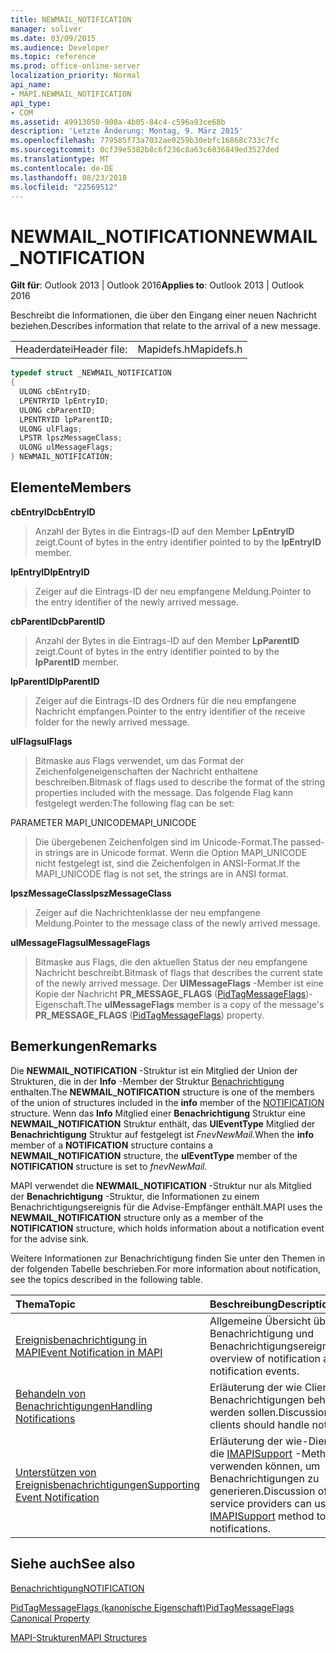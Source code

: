 ```yaml
---
title: NEWMAIL_NOTIFICATION
manager: soliver
ms.date: 03/09/2015
ms.audience: Developer
ms.topic: reference
ms.prod: office-online-server
localization_priority: Normal
api_name:
- MAPI.NEWMAIL_NOTIFICATION
api_type:
- COM
ms.assetid: 49913050-900a-4b05-84c4-c596a93ce68b
description: 'Letzte Änderung: Montag, 9. März 2015'
ms.openlocfilehash: 779585f73a7032ae0259b30ebfc16868c733c7fc
ms.sourcegitcommit: 0cf39e5382b8c6f236c8a63c6036849ed3527ded
ms.translationtype: MT
ms.contentlocale: de-DE
ms.lasthandoff: 08/23/2018
ms.locfileid: "22569512"
---
```

# <a name="newmailnotification"></a><span data-ttu-id="07bb6-103">NEWMAIL_NOTIFICATION</span><span class="sxs-lookup"><span data-stu-id="07bb6-103">NEWMAIL_NOTIFICATION</span></span>

  
  
<span data-ttu-id="07bb6-104">**Gilt für**: Outlook 2013 | Outlook 2016</span><span class="sxs-lookup"><span data-stu-id="07bb6-104">**Applies to**: Outlook 2013 | Outlook 2016</span></span> 
  
<span data-ttu-id="07bb6-105">Beschreibt die Informationen, die über den Eingang einer neuen Nachricht beziehen.</span><span class="sxs-lookup"><span data-stu-id="07bb6-105">Describes information that relate to the arrival of a new message.</span></span> 
  
|||
|:-----|:-----|
|<span data-ttu-id="07bb6-106">Headerdatei</span><span class="sxs-lookup"><span data-stu-id="07bb6-106">Header file:</span></span>  <br/> |<span data-ttu-id="07bb6-107">Mapidefs.h</span><span class="sxs-lookup"><span data-stu-id="07bb6-107">Mapidefs.h</span></span>  <br/> |
   
```cpp
typedef struct _NEWMAIL_NOTIFICATION
{
  ULONG cbEntryID;
  LPENTRYID lpEntryID;
  ULONG cbParentID;
  LPENTRYID lpParentID;
  ULONG ulFlags;
  LPSTR lpszMessageClass;
  ULONG ulMessageFlags;
} NEWMAIL_NOTIFICATION;

```

## <a name="members"></a><span data-ttu-id="07bb6-108">Elemente</span><span class="sxs-lookup"><span data-stu-id="07bb6-108">Members</span></span>

 <span data-ttu-id="07bb6-109">**cbEntryID**</span><span class="sxs-lookup"><span data-stu-id="07bb6-109">**cbEntryID**</span></span>
  
> <span data-ttu-id="07bb6-110">Anzahl der Bytes in die Eintrags-ID auf den Member **LpEntryID** zeigt.</span><span class="sxs-lookup"><span data-stu-id="07bb6-110">Count of bytes in the entry identifier pointed to by the **lpEntryID** member.</span></span> 
    
 <span data-ttu-id="07bb6-111">**lpEntryID**</span><span class="sxs-lookup"><span data-stu-id="07bb6-111">**lpEntryID**</span></span>
  
> <span data-ttu-id="07bb6-112">Zeiger auf die Eintrags-ID der neu empfangene Meldung.</span><span class="sxs-lookup"><span data-stu-id="07bb6-112">Pointer to the entry identifier of the newly arrived message.</span></span>
    
 <span data-ttu-id="07bb6-113">**cbParentID**</span><span class="sxs-lookup"><span data-stu-id="07bb6-113">**cbParentID**</span></span>
  
> <span data-ttu-id="07bb6-114">Anzahl der Bytes in die Eintrags-ID auf den Member **LpParentID** zeigt.</span><span class="sxs-lookup"><span data-stu-id="07bb6-114">Count of bytes in the entry identifier pointed to by the **lpParentID** member.</span></span> 
    
 <span data-ttu-id="07bb6-115">**lpParentID**</span><span class="sxs-lookup"><span data-stu-id="07bb6-115">**lpParentID**</span></span>
  
> <span data-ttu-id="07bb6-116">Zeiger auf die Eintrags-ID des Ordners für die neu empfangene Nachricht empfangen.</span><span class="sxs-lookup"><span data-stu-id="07bb6-116">Pointer to the entry identifier of the receive folder for the newly arrived message.</span></span>
    
 <span data-ttu-id="07bb6-117">**ulFlags**</span><span class="sxs-lookup"><span data-stu-id="07bb6-117">**ulFlags**</span></span>
  
> <span data-ttu-id="07bb6-118">Bitmaske aus Flags verwendet, um das Format der Zeichenfolgeneigenschaften der Nachricht enthaltene beschreiben.</span><span class="sxs-lookup"><span data-stu-id="07bb6-118">Bitmask of flags used to describe the format of the string properties included with the message.</span></span> <span data-ttu-id="07bb6-119">Das folgende Flag kann festgelegt werden:</span><span class="sxs-lookup"><span data-stu-id="07bb6-119">The following flag can be set:</span></span>
    
<span data-ttu-id="07bb6-120">PARAMETER MAPI_UNICODE</span><span class="sxs-lookup"><span data-stu-id="07bb6-120">MAPI_UNICODE</span></span> 
  
> <span data-ttu-id="07bb6-121">Die übergebenen Zeichenfolgen sind im Unicode-Format.</span><span class="sxs-lookup"><span data-stu-id="07bb6-121">The passed-in strings are in Unicode format.</span></span> <span data-ttu-id="07bb6-122">Wenn die Option MAPI_UNICODE nicht festgelegt ist, sind die Zeichenfolgen in ANSI-Format.</span><span class="sxs-lookup"><span data-stu-id="07bb6-122">If the MAPI_UNICODE flag is not set, the strings are in ANSI format.</span></span>
    
 <span data-ttu-id="07bb6-123">**lpszMessageClass**</span><span class="sxs-lookup"><span data-stu-id="07bb6-123">**lpszMessageClass**</span></span>
  
> <span data-ttu-id="07bb6-124">Zeiger auf die Nachrichtenklasse der neu empfangene Meldung.</span><span class="sxs-lookup"><span data-stu-id="07bb6-124">Pointer to the message class of the newly arrived message.</span></span> 
    
 <span data-ttu-id="07bb6-125">**ulMessageFlags**</span><span class="sxs-lookup"><span data-stu-id="07bb6-125">**ulMessageFlags**</span></span>
  
> <span data-ttu-id="07bb6-126">Bitmaske aus Flags, die den aktuellen Status der neu empfangene Nachricht beschreibt.</span><span class="sxs-lookup"><span data-stu-id="07bb6-126">Bitmask of flags that describes the current state of the newly arrived message.</span></span> <span data-ttu-id="07bb6-127">Der **UlMessageFlags** -Member ist eine Kopie der Nachricht **PR_MESSAGE_FLAGS** ([PidTagMessageFlags](pidtagmessageflags-canonical-property.md))-Eigenschaft.</span><span class="sxs-lookup"><span data-stu-id="07bb6-127">The **ulMessageFlags** member is a copy of the message's **PR_MESSAGE_FLAGS** ([PidTagMessageFlags](pidtagmessageflags-canonical-property.md)) property.</span></span>
    
## <a name="remarks"></a><span data-ttu-id="07bb6-128">Bemerkungen</span><span class="sxs-lookup"><span data-stu-id="07bb6-128">Remarks</span></span>

<span data-ttu-id="07bb6-129">Die **NEWMAIL_NOTIFICATION** -Struktur ist ein Mitglied der Union der Strukturen, die in der **Info** -Member der Struktur [Benachrichtigung](notification.md) enthalten.</span><span class="sxs-lookup"><span data-stu-id="07bb6-129">The **NEWMAIL_NOTIFICATION** structure is one of the members of the union of structures included in the **info** member of the [NOTIFICATION](notification.md) structure.</span></span> <span data-ttu-id="07bb6-130">Wenn das **Info** Mitglied einer **Benachrichtigung** Struktur eine **NEWMAIL_NOTIFICATION** Struktur enthält, das **UlEventType** Mitglied der **Benachrichtigung** Struktur auf festgelegt ist _FnevNewMail._</span><span class="sxs-lookup"><span data-stu-id="07bb6-130">When the **info** member of a **NOTIFICATION** structure contains a **NEWMAIL_NOTIFICATION** structure, the **ulEventType** member of the **NOTIFICATION** structure is set to  _fnevNewMail._</span></span>
  
<span data-ttu-id="07bb6-131">MAPI verwendet die **NEWMAIL_NOTIFICATION** -Struktur nur als Mitglied der **Benachrichtigung** -Struktur, die Informationen zu einem Benachrichtigungsereignis für die Advise-Empfänger enthält.</span><span class="sxs-lookup"><span data-stu-id="07bb6-131">MAPI uses the **NEWMAIL_NOTIFICATION** structure only as a member of the **NOTIFICATION** structure, which holds information about a notification event for the advise sink.</span></span> 
  
<span data-ttu-id="07bb6-132">Weitere Informationen zur Benachrichtigung finden Sie unter den Themen in der folgenden Tabelle beschrieben.</span><span class="sxs-lookup"><span data-stu-id="07bb6-132">For more information about notification, see the topics described in the following table.</span></span>
  
|<span data-ttu-id="07bb6-133">**Thema**</span><span class="sxs-lookup"><span data-stu-id="07bb6-133">**Topic**</span></span>|<span data-ttu-id="07bb6-134">**Beschreibung**</span><span class="sxs-lookup"><span data-stu-id="07bb6-134">**Description**</span></span>|
|:-----|:-----|
|[<span data-ttu-id="07bb6-135">Ereignisbenachrichtigung in MAPI</span><span class="sxs-lookup"><span data-stu-id="07bb6-135">Event Notification in MAPI</span></span>](event-notification-in-mapi.md) <br/> |<span data-ttu-id="07bb6-136">Allgemeine Übersicht über die Benachrichtigung und Benachrichtigungsereignisse.</span><span class="sxs-lookup"><span data-stu-id="07bb6-136">General overview of notification and notification events.</span></span>  <br/> |
|[<span data-ttu-id="07bb6-137">Behandeln von Benachrichtigungen</span><span class="sxs-lookup"><span data-stu-id="07bb6-137">Handling Notifications</span></span>](handling-notifications.md) <br/> |<span data-ttu-id="07bb6-138">Erläuterung der wie Clients Benachrichtigungen behandelt werden sollen.</span><span class="sxs-lookup"><span data-stu-id="07bb6-138">Discussion of how clients should handle notifications.</span></span>  <br/> |
|[<span data-ttu-id="07bb6-139">Unterstützen von Ereignisbenachrichtigungen</span><span class="sxs-lookup"><span data-stu-id="07bb6-139">Supporting Event Notification</span></span>](supporting-event-notification.md) <br/> |<span data-ttu-id="07bb6-140">Erläuterung der wie-Dienstanbieter die [IMAPISupport](imapisupportiunknown.md) -Methode verwenden können, um Benachrichtigungen zu generieren.</span><span class="sxs-lookup"><span data-stu-id="07bb6-140">Discussion of how service providers can use the [IMAPISupport](imapisupportiunknown.md) method to generate notifications.</span></span>  <br/> |
   
## <a name="see-also"></a><span data-ttu-id="07bb6-141">Siehe auch</span><span class="sxs-lookup"><span data-stu-id="07bb6-141">See also</span></span>



[<span data-ttu-id="07bb6-142">Benachrichtigung</span><span class="sxs-lookup"><span data-stu-id="07bb6-142">NOTIFICATION</span></span>](notification.md)
  
[<span data-ttu-id="07bb6-143">PidTagMessageFlags (kanonische Eigenschaft)</span><span class="sxs-lookup"><span data-stu-id="07bb6-143">PidTagMessageFlags Canonical Property</span></span>](pidtagmessageflags-canonical-property.md)


[<span data-ttu-id="07bb6-144">MAPI-Strukturen</span><span class="sxs-lookup"><span data-stu-id="07bb6-144">MAPI Structures</span></span>](mapi-structures.md)

